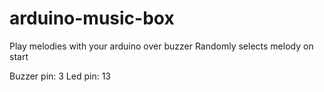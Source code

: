 # arduino-music-box
Play melodies with your arduino over buzzer 
Randomly selects melody on start

Buzzer pin: 3
Led pin: 13

